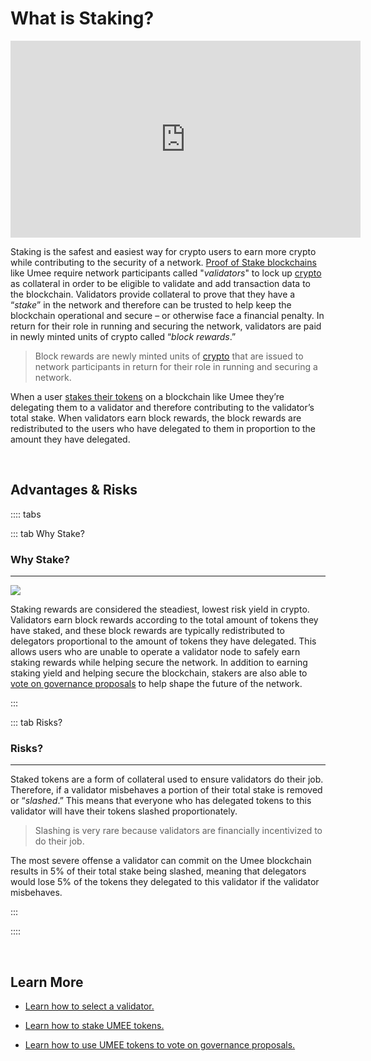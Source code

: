 # What is Staking?

<iframe width="560" height="315" src="https://www.youtube.com/embed/UBZzWMKIxEc" title="YouTube video player" frameborder="0" allow="accelerometer; autoplay; clipboard-write; encrypted-media; gyroscope; picture-in-picture" allowfullscreen></iframe>

Staking is the safest and easiest way for crypto users to earn more crypto while contributing to the security of a network. [Proof of Stake blockchains](/learn-the-basics/blockchain-basics/types-of-blockchains) like Umee require network participants called "_validators_" to lock up [crypto](/learn-the-basics/crypto-basics/what-is-crypto) as collateral in order to be eligible to validate and add transaction data to the blockchain. Validators provide collateral to prove that they have a “_stake_” in the network and therefore can be trusted to help keep the blockchain operational and secure – or otherwise face a financial penalty. In return for their role in running and securing the network, validators are paid in newly minted units of crypto called “_block rewards_.”

> Block rewards are newly minted units of [crypto](/learn-the-basics/crypto-basics/what-is-crypto) that are issued to network participants in return for their role in running and securing a network. 

When a user [stakes their tokens](/users/staking-umee/staking-umee) on a blockchain like Umee they’re delegating them to a validator and therefore contributing to the validator’s total stake. When validators earn block rewards, the block rewards are redistributed to the users who have delegated to them in proportion to the amount they have delegated.

<br>

## Advantages & Risks

:::: tabs

::: tab Why Stake?

### Why Stake?

****

![](/bg/why-stake.png)

Staking rewards are considered the steadiest, lowest risk yield in crypto. Validators earn block rewards according to the total amount of tokens they have staked, and these block rewards are typically redistributed to delegators proportional to the amount of tokens they have delegated. This allows users who are unable to operate a validator node to safely earn staking rewards while helping secure the network. In addition to earning staking yield and helping secure the blockchain, stakers are also able to [vote on governance proposals](/users/governance/voting) to help shape the future of the network.

:::

::: tab Risks?

### Risks?

****

Staked tokens are a form of collateral used to ensure validators do their job. Therefore, if a validator misbehaves a portion of their total stake is removed or “_slashed_.” This means that everyone who has delegated tokens to this validator will have their tokens slashed proportionately. 

> Slashing is very rare because validators are financially incentivized to do their job. 

The most severe offense a validator can commit on the Umee blockchain results in 5% of their total stake being slashed, meaning that delegators would lose 5% of the tokens they delegated to this validator if the validator misbehaves.

:::

::::

<br>

## Learn More

- [Learn how to select a validator.](/users/staking-umee/selecting-validator)

- [Learn how to stake UMEE tokens.](/users/staking-umee/staking-umee)

- [Learn how to use UMEE tokens to vote on governance proposals.](/users/governance/voting)